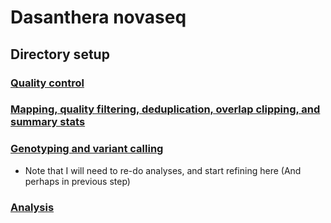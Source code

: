 # Dasanthera novaseq

## Directory setup
### [Quality control](1_QC/)
### [Mapping, quality filtering, deduplication, overlap clipping, and summary stats](2_mapping_and_filtering/)
### [Genotyping and variant calling](https://github.com/benstemon/dasanthera_novaseq/tree/main/bcftools_genotyping)
* Note that I will need to re-do analyses, and start refining here (And perhaps in previous step)

### [Analysis](https://github.com/benstemon/dasanthera_novaseq/tree/main/analysis)
